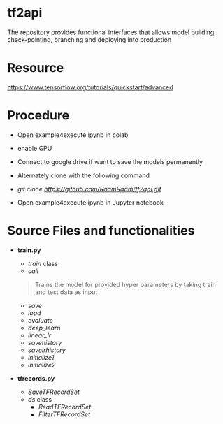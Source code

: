 # tf2api

The repository provides functional interfaces that allows model building, check-pointing, branching and deploying into production


# Resource

https://www.tensorflow.org/tutorials/quickstart/advanced

# Procedure

* Open example4execute.ipynb in colab
* enable GPU
* Connect to google drive if want to save the models permanently

* Alternately clone with the following command
* _git clone https://github.com/RaamRaam/tf2api.git_
* Open example4execute.ipynb in Jupyter notebook

# Source Files and functionalities
* __train.py__
  * _train_ class
  * _call_
   > Trains the model for provided hyper parameters by taking train and test data as input
  * _save_
  * _load_
  * _evaluate_
  * *_deep_learn_*
  * *_linear_lr_*
  * *_savehistory_*
  * *_savelrhistory_*
  * *_initialize1_*
  * *_initialize2_*
  
* __tfrecords.py__
  * _SaveTFRecordSet_
  * _ds_ class
    * _ReadTFRecordSet_
    * _FilterTFRecordSet_
